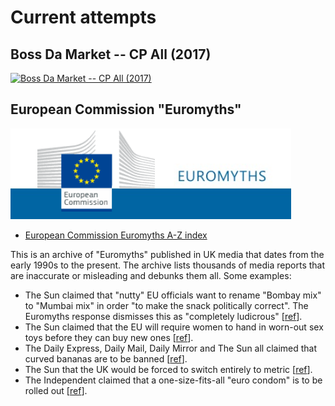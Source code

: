 # Current attempts

## Boss Da Market -- CP All (2017)

[![Boss Da Market -- CP All (2017)](https://img.youtube.com/vi/MxxKUikZ7YY/maxresdefault.jpg)](https://www.youtube.com/watch?v=MxxKUikZ7YY)

## European Commission "Euromyths"

![](https://raw.githubusercontent.com/wdbm/InfoPeace/master/media/Euromyths.png)

- [European Commission Euromyths A-Z index](https://blogs.ec.europa.eu/ECintheUK/euromyths-a-z-index)

This is an archive of "Euromyths" published in UK media that dates from the early 1990s to the present. The archive lists thousands of media reports that are inaccurate or misleading and debunks them all. Some examples:

- The Sun claimed that "nutty" EU officials want to rename "Bombay mix" to "Mumbai mix" in order "to make the snack politically correct". The Euromyths response dismisses this as "completely ludicrous" [[ref](https://blogs.ec.europa.eu/ECintheUK/euromyth-bombay-mix-to-be-renamed)].
- The Sun claimed that the EU will require women to hand in worn-out sex toys before they can buy new ones [[ref](https://blogs.ec.europa.eu/ECintheUK/sex-toys-must-be-handed-in)].
- The Daily Express, Daily Mail, Daily Mirror and The Sun all claimed that curved bananas are to be banned [[ref](https://blogs.ec.europa.eu/ECintheUK/bananas-and-brussels)].
- The Sun that the UK would be forced to switch entirely to metric [[ref](https://blogs.ec.europa.eu/ECintheUK/off-target-by-a-long-shot)].
- The Independent claimed that a one-size-fits-all "euro condom" is to be rolled out [[ref](https://blogs.ec.europa.eu/ECintheUK/condom-dimensions-to-be-harmonised)].
